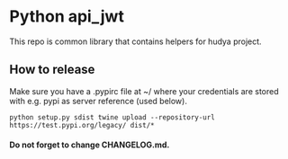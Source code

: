 # Python api_jwt

This repo is common library that contains helpers for hudya project.

## How to release

Make sure you have a .pypirc file at ~/ where your credentials are stored with
e.g. pypi as server reference (used below).


`
python setup.py sdist
twine upload --repository-url https://test.pypi.org/legacy/ dist/*
`

#### Do not forget to change CHANGELOG.md.
